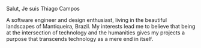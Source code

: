 Salut, Je suis Thiago Campos

A software engineer and design enthusiast, living in the beautiful landscapes of Mantiqueira, Brazil. My interests lead me to believe that being at the intersection of technology and the humanities gives my projects a purpose that transcends technology as a mere end in itself.
